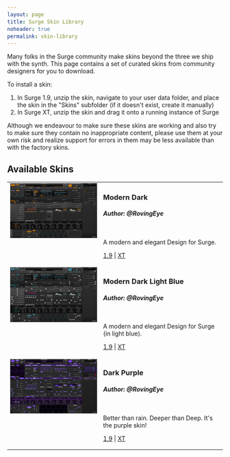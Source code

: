 ```yaml
---
layout: page
title: Surge Skin Library
noheader: true
permalink: skin-library 
---
```


Many folks in the Surge community make skins beyond the three we ship with the synth. This page contains a set of curated
skins from community designers for you to download.

To install a skin:

1. In Surge 1.9, unzip the skin, navigate to your user data folder, and place the skin in the "Skins" subfolder (if it doesn't exist, create it manually)
2. In Surge XT, unzip the skin and drag it onto a running instance of Surge

Although we endeavour to make sure these skins are working and also try to make sure they contain no inappropriate content,
please use them at your own risk and realize support for errors in them may be less available than with the factory skins.

## Available Skins

<table border=0>

<!-- Modern Dark -->
<tr valign=top>
<td><a href="/assets/skin-library/XT/modern-dark.png"><img width=300 src="/assets/skin-library/XT/modern-dark.png"></a></td>
<td>
<h3>Modern Dark</h3>
<h4><i>Author: @RovingEye</i></h4><br>
<p>A modern and elegant Design for Surge.</p>
<p><a href="/assets/skin-library/19/modern-dark-19.surge-skin.zip">1.9</a> | <a href="/assets/skin-library/XT/modern-dark-xt.surge-skin.zip">XT</a></p>
</td>
</tr>
<!-- END Modern Dark -->

<!-- Modern Dark Light Blue -->
<tr valign=top>
<td><a href="/assets/skin-library/XT/modern-dark-light-blue.png"><img width=300 src="/assets/skin-library/XT/modern-dark-light-blue.png"></a></td>
<td>
<h3>Modern Dark Light Blue</h3>
<h4><i>Author: @RovingEye</i></h4><br>
<p>A modern and elegant Design for Surge (in light blue).</p>
<p><a href="/assets/skin-library/19/modern-dark-light-blue-19.surge-skin.zip">1.9</a> | <a href="/assets/skin-library/XT/modern-dark-light-blue-xt.surge-skin.zip">XT</a></p>
</td>
</tr>
<!-- END Modern Dark Light Blue -->

<!-- Dark Purple -->
<tr valign=top>
<td><a href="/assets/skin-library/XT/dark-purple.png"><img width=300 src="/assets/skin-library/XT/dark-purple.png"></a></td>
<td>
<h3>Dark Purple</h3>
<h4><i>Author: @RovingEye</i></h4><br>
<p>Better than rain. Deeper than Deep. It's the purple skin!</p>
<p><a href="/assets/skin-library/19/dark-purple-19.surge-skin.zip">1.9</a> | <a href="/assets/skin-library/XT/dark-purple-xt.surge-skin.zip">XT</a></p>
</td>
</tr>
<!-- END Dark Purple -->

</table>
